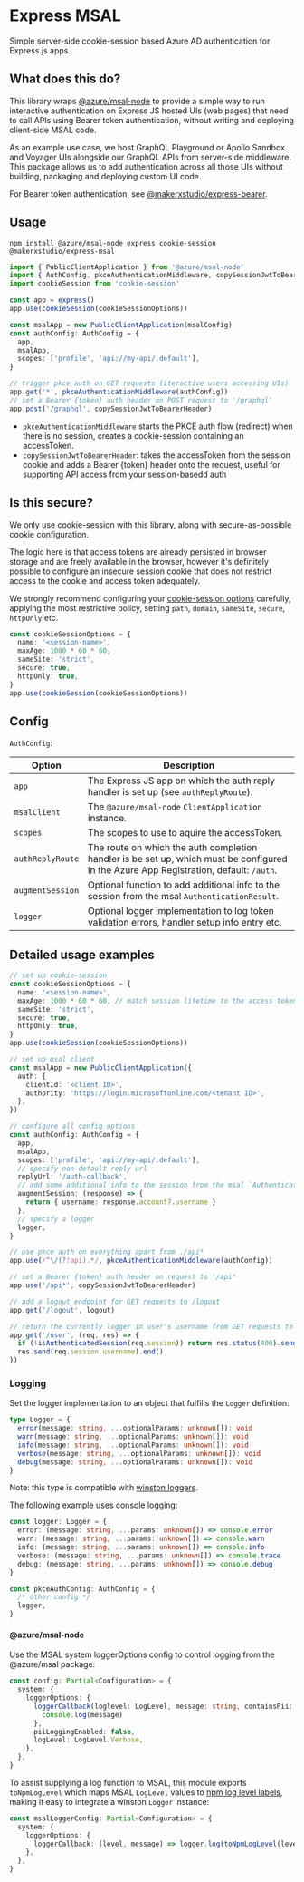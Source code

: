 # Express MSAL

Simple server-side cookie-session based Azure AD authentication for Express.js apps.

## What does this do?

This library wraps [@azure/msal-node](https://www.npmjs.com/package/@azure/msal-node) to provide a simple way to run interactive authentication on Express JS hosted UIs (web pages) that need to call APIs using Bearer token authentication, without writing and deploying client-side MSAL code.

As an example use case, we host GraphQL Playground or Apollo Sandbox and Voyager UIs alongside our GraphQL APIs from server-side middleware. This package allows us to add authentication across all those UIs without building, packaging and deploying custom UI code.

For Bearer token authentication, see [@makerxstudio/express-bearer](https://github.com/MakerXStudio/express-bearer).

## Usage

```
npm install @azure/msal-node express cookie-session @makerxstudio/express-msal
```

```ts
import { PublicClientApplication } from '@azure/msal-node'
import { AuthConfig, pkceAuthenticationMiddleware, copySessionJwtToBearerHeader } from '@makerxstudio/express-msal'
import cookieSession from 'cookie-session'

const app = express()
app.use(cookieSession(cookieSessionOptions))

const msalApp = new PublicClientApplication(msalConfig)
const authConfig: AuthConfig = {
  app,
  msalApp,
  scopes: ['profile', 'api://my-api/.default'],
}

// trigger pkce auth on GET requests (iteractive users accessing UIs)
app.get('*', pkceAuthenticationMiddleware(authConfig))
// set a Bearer {token} auth header on POST request to '/graphql'
app.post('/graphql', copySessionJwtToBearerHeader)
```

- `pkceAuthenticationMiddleware` starts the PKCE auth flow (redirect) when there is no session, creates a cookie-session containing an accessToken.
- `copySessionJwtToBearerHeader`: takes the accessToken from the session cookie and adds a Bearer {token} header onto the request, useful for supporting API access from your session-basedd auth

## Is this secure?

We only use cookie-session with this library, along with secure-as-possible cookie configuration.

The logic here is that access tokens are already persisted in browser storage and are freely available in the browser, however it's definitely possible to configure an insecure session cookie that does not restrict access to the cookie and access token adequately.

We strongly recommend configuring your [cookie-session options](https://github.com/expressjs/cookie-session#options) carefully, applying the most restrictive policy, setting `path`, `domain`, `sameSite`, `secure`, `httpOnly` etc.

```ts
const cookieSessionOptions = {
  name: '<session-name>',
  maxAge: 1000 * 60 * 60,
  sameSite: 'strict',
  secure: true,
  httpOnly: true,
}
app.use(cookieSession(cookieSessionOptions))
```

## Config

`AuthConfig`:

| Option           | Description                                                                                                                               |
| ---------------- | ----------------------------------------------------------------------------------------------------------------------------------------- |
| `app`            | The Express JS app on which the auth reply handler is set up (see `authReplyRoute`).                                                      |
| `msalClient`     | The `@azure/msal-node` `ClientApplication` instance. |
| `scopes`         | The scopes to use to aquire the accessToken.                                                                                              |
| `authReplyRoute` | The route on which the auth completion handler is be set up, which must be configured in the Azure App Registration, default: `/auth`.    |
| `augmentSession` | Optional function to add additional info to the session from the msal `AuthenticationResult`.                                             |
| `logger`         | Optional logger implementation to log token validation errors, handler setup info entry etc.                                              |

## Detailed usage examples

```ts
// set up cookie-session
const cookieSessionOptions = {
  name: '<session-name>',
  maxAge: 1000 * 60 * 60, // match session lifetime to the access token
  sameSite: 'strict',
  secure: true,
  httpOnly: true,
}
app.use(cookieSession(cookieSessionOptions))

// set up msal client
const msalApp = new PublicClientApplication({
  auth: {
    clientId: '<client ID>',
    authority: 'https://login.microsoftonline.com/<tenant ID>',
  },
})

// configure all config options
const authConfig: AuthConfig = {
  app,
  msalApp,
  scopes: ['profile', 'api://my-api/.default'],
  // specify non-default reply url
  replyUrl: '/auth-callback',
  // add some additional info to the session from the msal `AuthenticationResult`
  augmentSession: (response) => {
    return { username: response.account?.username }
  },
  // specify a logger
  logger,
}

// use pkce auth on everything apart from ./api*
app.use(/^\/(?!api).*/, pkceAuthenticationMiddleware(authConfig))

// set a Bearer {token} auth header on request to '/api*
app.use('/api*', copySessionJwtToBearerHeader)

// add a logout endpoint for GET requests to /logout
app.get('/logout', logout)

// return the currently logger in user's username from GET requests to /user
app.get('/user', (req, res) => {
  if (!isAuthenticatedSession(req.session)) return res.status(400).send('Not logged in').end()
  res.send(req.session.username).end()
})
```

### Logging

Set the logger implementation to an object that fulfills the `Logger` definition:

```ts
type Logger = {
  error(message: string, ...optionalParams: unknown[]): void
  warn(message: string, ...optionalParams: unknown[]): void
  info(message: string, ...optionalParams: unknown[]): void
  verbose(message: string, ...optionalParams: unknown[]): void
  debug(message: string, ...optionalParams: unknown[]): void
}
```

Note: this type is compatible with [winston loggers](https://github.com/winstonjs/winston).

The following example uses console logging:

```ts
const logger: Logger = {
  error: (message: string, ...params: unknown[]) => console.error
  warn: (message: string, ...params: unknown[]) => console.warn
  info: (message: string, ...params: unknown[]) => console.info
  verbose: (message: string, ...params: unknown[]) => console.trace
  debug: (message: string, ...params: unknown[]) => console.debug
}

const pkceAuthConfig: AuthConfig = {
  /* other config */
  logger,
}
```

#### @azure/msal-node

Use the MSAL system loggerOptions config to control logging from the @azure/msal package:

```ts
const config: Partial<Configuration> = {
  system: {
    loggerOptions: {
      loggerCallback(loglevel: LogLevel, message: string, containsPii: boolean) {
        console.log(message)
      },
      piiLoggingEnabled: false,
      logLevel: LogLevel.Verbose,
    },
  },
}
```

To assist supplying a log function to MSAL, this module exports `toNpmLogLevel` which maps MSAL `LogLevel` values to [npm log level labels](https://github.com/winstonjs/winston#logging-levels), making it easy to integrate a winston `Logger` instance:

```ts
const msalLoggerConfig: Partial<Configuration> = {
  system: {
    loggerOptions: {
      loggerCallback: (level, message) => logger.log(toNpmLogLevel(level), message),
    },
  },
}
```
